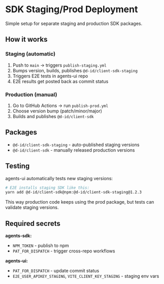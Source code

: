 # SDK Staging/Prod Deployment

Simple setup for separate staging and production SDK packages.

## How it works

### Staging (automatic)
1. Push to `main` → triggers `publish-staging.yml`
2. Bumps version, builds, publishes `@d-id/client-sdk-staging`
3. Triggers E2E tests in agents-ui repo
4. E2E results get posted back as commit status

### Production (manual)
1. Go to GitHub Actions → run `publish-prod.yml`
2. Choose version bump (patch/minor/major)
3. Builds and publishes `@d-id/client-sdk`

## Packages

- `@d-id/client-sdk-staging` - auto-published staging versions
- `@d-id/client-sdk` - manually released production versions

## Testing

agents-ui automatically tests new staging versions:
```bash
# E2E installs staging SDK like this:
yarn add @d-id/client-sdk@npm:@d-id/client-sdk-staging@1.2.3
```

This way production code keeps using the prod package, but tests can validate staging versions.

## Required secrets

**agents-sdk:**
- `NPM_TOKEN` - publish to npm
- `PAT_FOR_DISPATCH` - trigger cross-repo workflows

**agents-ui:**
- `PAT_FOR_DISPATCH` - update commit status
- `E2E_USER_APIKEY_STAGING`, `VITE_CLIENT_KEY_STAGING` - staging env vars
